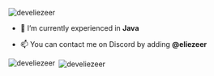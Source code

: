 <p align="left"> <img src="https://komarev.com/ghpvc/?username=develiezeer&label=Profile%20views&color=0e75b6&style=flat" alt="develiezeer" /> </p>

- 🌱 I’m currently experienced in **Java**

- 📫 You can contact me on Discord by adding **@eliezeer**

<p><img align="left" src="https://github-readme-stats.vercel.app/api/top-langs?username=develiezeer&show_icons=true&theme=gruvbox&locale=en&layout=compact" alt="develiezeer" /></p>

<p>&nbsp;<img align="center" src="https://github-readme-stats.vercel.app/api?username=develiezeer&show_icons=true&theme=gruvbox&locale=en" alt="develiezeer" /></p>
